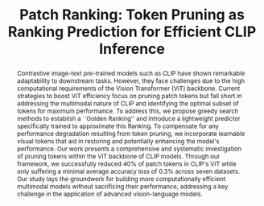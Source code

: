 ---
id:             2025-token-pruning
title:          "Patch Ranking: Token Pruning as Ranking Prediction for Efficient CLIP Inference"
authors:        [eq_ChengEn, eq_Me, YuHen, Pedro]
venue:          IEEE/CVF Winter Conference on Applications of Computer Vision (WACV), Tucson, 2025.
year:           "2025-01"
thumbnail:      assets/publications/2025-token-pruning/banner.png
bibtex:         "@InProceedings{chengen2025pruning,<br>&emsp;title={Patch Ranking: Token Pruning as Ranking Prediction for Efficient CLIP Inference},<br>&emsp;author={Cheng-En Wu and Jinhong Lin and Yu-Hen Yu and Pedro Morgado},<br>&emsp;booktitle={IEEE/CVF Winter Applications in Computer Vision (WACV)},<br>&emsp;year={2025}<br>&emsp;}"
links:
    bibtex:     assets/publications/2025-token-pruning/ref.txt
    paper:      https://arxiv.org/abs/2409.14607

layout: project
short_title: Ranking Patches for Efficient CLIP Inference
abstract: "Contrastive image-text pre-trained models such as CLIP have shown remarkable adaptability to downstream tasks. However, they face challenges due to the high computational requirements of the Vision Transformer (ViT) backbone. Current strategies to boost ViT efficiency focus on pruning patch tokens but fall short in addressing the multimodal nature of CLIP and identifying the optimal subset of tokens for maximum performance. To address this, we propose greedy search methods to establish a ``Golden Ranking'' and introduce a lightweight predictor specifically trained to approximate this Ranking. To compensate for any performance degradation resulting from token pruning, we incorporate learnable visual tokens that aid in restoring and potentially enhancing the model's performance. Our work presents a comprehensive and systematic investigation of pruning tokens within the ViT backbone of CLIP models. 
Through our framework, we successfully reduced 40% of patch tokens in CLIP's ViT while only suffering a minimal average accuracy loss of 0.3% across seven datasets. Our study lays the groundwork for building more computationally efficient multimodal models without sacrificing their performance, addressing a key challenge in the application of advanced vision-language models."
---